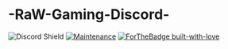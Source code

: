 # -RaW-Gaming-Discord-
![Discord Shield](https://discordapp.com/api/guilds/630183489915977756/widget.png?style=shield) [![Maintenance](https://img.shields.io/badge/Maintained%3F-no-red.svg)](https://bitbucket.org/lbesson/ansi-colors) [![ForTheBadge built-with-love](http://ForTheBadge.com/images/badges/built-with-love.svg)](https://GitHub.com/Naereen/)

